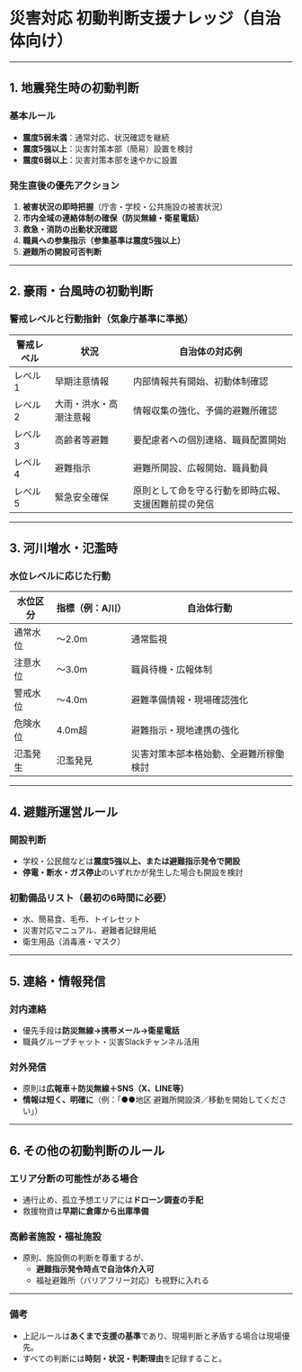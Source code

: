 # **災害対応 初動判断支援ナレッジ（自治体向け）**

---

## 1. 地震発生時の初動判断

### 基本ルール

- **震度5弱未満**：通常対応、状況確認を継続
- **震度5強以上**：災害対策本部（簡易）設置を検討
- **震度6弱以上**：災害対策本部を速やかに設置

### 発生直後の優先アクション
1. **被害状況の即時把握**（庁舎・学校・公共施設の被害状況）
2. **市内全域の連絡体制の確保（防災無線・衛星電話）**
3. **救急・消防の出動状況確認**
4. **職員への参集指示（参集基準は震度5強以上）**
5. **避難所の開設可否判断**

---

## 2. 豪雨・台風時の初動判断

### 警戒レベルと行動指針（気象庁基準に準拠）

| 警戒レベル | 状況 | 自治体の対応例 |
|------------|------|----------------|
| レベル1 | 早期注意情報 | 内部情報共有開始、初動体制確認 |
| レベル2 | 大雨・洪水・高潮注意報 | 情報収集の強化、予備的避難所確認 |
| レベル3 | 高齢者等避難 | 要配慮者への個別連絡、職員配置開始 |
| レベル4 | 避難指示 | 避難所開設、広報開始、職員動員 |
| レベル5 | 緊急安全確保 | 原則として命を守る行動を即時広報、支援困難前提の発信 |

---

## 3. 河川増水・氾濫時

### 水位レベルに応じた行動

| 水位区分 | 指標（例：A川） | 自治体行動 |
|----------|------------------|-------------|
| 通常水位 | ～2.0m | 通常監視 |
| 注意水位 | ～3.0m | 職員待機・広報体制 |
| 警戒水位 | ～4.0m | 避難準備情報・現場確認強化 |
| 危険水位 | 4.0m超 | 避難指示・現地連携の強化 |
| 氾濫発生 | 氾濫発見 | 災害対策本部本格始動、全避難所稼働検討 |

---

## 4. 避難所運営ルール

### 開設判断

- 学校・公民館などは**震度5強以上、または避難指示発令で開設**
- **停電・断水・ガス停止**のいずれかが発生した場合も開設を検討

### 初動備品リスト（最初の6時間に必要）

- 水、簡易食、毛布、トイレセット
- 災害対応マニュアル、避難者記録用紙
- 衛生用品（消毒液・マスク）

---

## 5. 連絡・情報発信

### 対内連絡

- 優先手段は**防災無線→携帯メール→衛星電話**
- 職員グループチャット・災害Slackチャンネル活用

### 対外発信
- 原則は**広報車＋防災無線＋SNS（X、LINE等）**
- **情報は短く、明確に**（例：「●●地区 避難所開設済／移動を開始してください」）

---

## 6. その他の初動判断のルール

### エリア分断の可能性がある場合
- 通行止め、孤立予想エリアには**ドローン調査の手配**
- 救援物資は**早期に倉庫から出庫準備**

### 高齢者施設・福祉施設
- 原則、施設側の判断を尊重するが、
  - **避難指示発令時点で自治体介入可**
  - 福祉避難所（バリアフリー対応）も視野に入れる

---

### 備考

- 上記ルールは**あくまで支援の基準**であり、現場判断と矛盾する場合は現場優先。
- すべての判断には**時刻・状況・判断理由**を記録すること。
